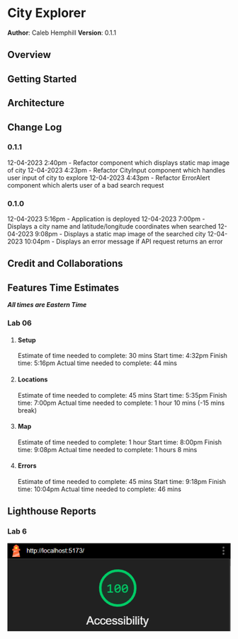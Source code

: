 # City Explorer

**Author**: Caleb Hemphill
**Version**: 0.1.1

## Overview
<!-- Provide a high level overview of what this application is and why you are building it, beyond the fact that it's an assignment for this class. (i.e. What's your problem domain?) -->

## Getting Started
<!-- What are the steps that a user must take in order to build this app on their own machine and get it running? -->

## Architecture
<!-- Provide a detailed description of the application design. What technologies (languages, libraries, etc) you're using, and any other relevant design information. -->

## Change Log
<!-- Use this area to document the iterative changes made to your application as each feature is successfully implemented. Use time stamps. Here's an example:

01-01-2001 4:59pm - Application now has a fully-functional express server, with a GET route for the location resource. -->

### 0.1.1

12-04-2023 2:40pm - Refactor component which displays static map image of city
12-04-2023 4:23pm - Refactor CityInput component which handles user input of city to explore
12-04-2023 4:43pm - Refactor ErrorAlert component which alerts user of a bad search request

### 0.1.0

12-04-2023 5:16pm - Application is deployed
12-04-2023 7:00pm - Displays a city name and latitude/longitude coordinates when searched
12-04-2023 9:08pm - Displays a static map image of the searched city
12-04-2023 10:04pm - Displays an error message if API request returns an error

## Credit and Collaborations
<!-- Give credit (and a link) to other people or resources that helped you build this application. -->

## Features Time Estimates

***All times are Eastern Time***

### Lab 06

1. #### Setup

    Estimate of time needed to complete: 30 mins
    Start time: 4:32pm
    Finish time: 5:16pm
    Actual time needed to complete: 44 mins

2. #### Locations

    Estimate of time needed to complete: 45 mins
    Start time: 5:35pm
    Finish time: 7:00pm
    Actual time needed to complete: 1 hour 10 mins (-15 mins break)

3. #### Map

    Estimate of time needed to complete: 1 hour
    Start time: 8:00pm
    Finish time: 9:08pm
    Actual time needed to complete: 1 hours 8 mins

4. #### Errors

    Estimate of time needed to complete: 45 mins
    Start time: 9:18pm
    Finish time: 10:04pm
    Actual time needed to complete: 46 mins

## Lighthouse Reports

### Lab 6

![Lighthouse report, score: 100](/lighthouse/lab6.png)
